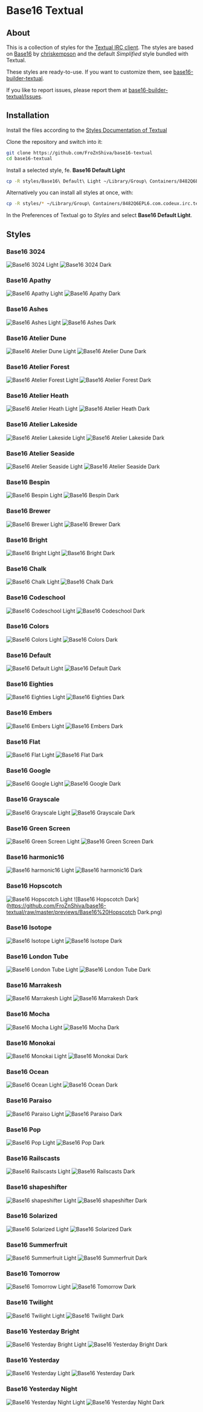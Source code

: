 # Base16 Textual

## About

This is a collection of styles for the [Textual IRC client](http://www.codeux.com/textual/).
The styles are based on [Base16](https://github.com/chriskempson/base16) by [chriskempson](https://github.com/chriskempson) and the default *Simplified* style bundled with Textual.

These styles are ready-to-use. If you want to customize them, see [base16-builder-textual](https://github.com/FroZnShiva/base16-builder-textual).

If you like to report issues, please report them at  [base16-builder-textual/Issues](https://github.com/FroZnShiva/base16-builder-textual/issues).

## Installation

Install the files according to the [Styles Documentation of Textual](http://www.codeux.com/textual/wiki/Styles.wiki)

Clone the repository and switch into it:
```sh
git clone https://github.com/FroZnShiva/base16-textual
cd base16-textual
```

Install a selected style, fe. **Base16 Default Light**
```sh
cp -R styles/Base16\ Default\ Light ~/Library/Group\ Containers/8482Q6EPL6.com.codeux.irc.textual/Library/Application\ Support/Textual/Styles/
```
Alternatively you can install all styles at once, with:
```sh
cp -R styles/* ~/Library/Group\ Containers/8482Q6EPL6.com.codeux.irc.textual/Library/Application\ Support/Textual/Styles/
```

In the Preferences of Textual go to *Styles* and select **Base16 Default Light**.

## Styles

### Base16 3024
![Base16 3024 Light](https://github.com/FroZnShiva/base16-textual/raw/master/previews/Base16%203024%20Light.png)
![Base16 3024 Dark](https://github.com/FroZnShiva/base16-textual/raw/master/previews/Base16%203024%20Dark.png)

### Base16 Apathy
![Base16 Apathy Light](https://github.com/FroZnShiva/base16-textual/raw/master/previews/Base16%20Apathy%20Light.png)
![Base16 Apathy Dark](https://github.com/FroZnShiva/base16-textual/raw/master/previews/Base16%20Apathy%20Dark.png)

### Base16 Ashes
![Base16 Ashes Light](https://github.com/FroZnShiva/base16-textual/raw/master/previews/Base16%20Ashes%20Light.png)
![Base16 Ashes Dark](https://github.com/FroZnShiva/base16-textual/raw/master/previews/Base16%20Ashes%20Dark.png)

### Base16 Atelier Dune
![Base16 Atelier Dune Light](https://github.com/FroZnShiva/base16-textual/raw/master/previews/Base16%20Atelier%20Dune%20Light.png)
![Base16 Atelier Dune Dark](https://github.com/FroZnShiva/base16-textual/raw/master/previews/Base16%20Atelier%20Dune%20Dark.png)

### Base16 Atelier Forest
![Base16 Atelier Forest Light](https://github.com/FroZnShiva/base16-textual/raw/master/previews/Base16%20Atelier%20Forest%20Light.png)
![Base16 Atelier Forest Dark](https://github.com/FroZnShiva/base16-textual/raw/master/previews/Base16%20Atelier%20Forest%20Dark.png)

### Base16 Atelier Heath
![Base16 Atelier Heath Light](https://github.com/FroZnShiva/base16-textual/raw/master/previews/Base16%20Atelier%20Heath%20Light.png)
![Base16 Atelier Heath Dark](https://github.com/FroZnShiva/base16-textual/raw/master/previews/Base16%20Atelier%20Heath%20Dark.png)

### Base16 Atelier Lakeside
![Base16 Atelier Lakeside Light](https://github.com/FroZnShiva/base16-textual/raw/master/previews/Base16%20Atelier%20Lakeside%20Light.png)
![Base16 Atelier Lakeside Dark](https://github.com/FroZnShiva/base16-textual/raw/master/previews/Base16%20Atelier%20Lakeside%20Dark.png)

### Base16 Atelier Seaside
![Base16 Atelier Seaside Light](https://github.com/FroZnShiva/base16-textual/raw/master/previews/Base16%20Atelier%20Seaside%20Light.png)
![Base16 Atelier Seaside Dark](https://github.com/FroZnShiva/base16-textual/raw/master/previews/Base16%20Atelier%20Seaside%20Dark.png)

### Base16 Bespin
![Base16 Bespin Light](https://github.com/FroZnShiva/base16-textual/raw/master/previews/Base16%20Bespin%20Light.png)
![Base16 Bespin Dark](https://github.com/FroZnShiva/base16-textual/raw/master/previews/Base16%20Bespin%20Dark.png)

### Base16 Brewer
![Base16 Brewer Light](https://github.com/FroZnShiva/base16-textual/raw/master/previews/Base16%20Brewer%20Light.png)
![Base16 Brewer Dark](https://github.com/FroZnShiva/base16-textual/raw/master/previews/Base16%20Brewer%20Dark.png)

### Base16 Bright
![Base16 Bright Light](https://github.com/FroZnShiva/base16-textual/raw/master/previews/Base16%20Bright%20Light.png)
![Base16 Bright Dark](https://github.com/FroZnShiva/base16-textual/raw/master/previews/Base16%20Bright%20Dark.png)

### Base16 Chalk
![Base16 Chalk Light](https://github.com/FroZnShiva/base16-textual/raw/master/previews/Base16%20Chalk%20Light.png)
![Base16 Chalk Dark](https://github.com/FroZnShiva/base16-textual/raw/master/previews/Base16%20Chalk%20Dark.png)

### Base16 Codeschool
![Base16 Codeschool Light](https://github.com/FroZnShiva/base16-textual/raw/master/previews/Base16%20Codeschool%20Light.png)
![Base16 Codeschool Dark](https://github.com/FroZnShiva/base16-textual/raw/master/previews/Base16%20Codeschool%20Dark.png)

### Base16 Colors
![Base16 Colors Light](https://github.com/FroZnShiva/base16-textual/raw/master/previews/Base16%20Colors%20Light.png)
![Base16 Colors Dark](https://github.com/FroZnShiva/base16-textual/raw/master/previews/Base16%20Colors%20Dark.png)

### Base16 Default
![Base16 Default Light](https://github.com/FroZnShiva/base16-textual/raw/master/previews/Base16%20Default%20Light.png)
![Base16 Default Dark](https://github.com/FroZnShiva/base16-textual/raw/master/previews/Base16%20Default%20Dark.png)

### Base16 Eighties
![Base16 Eighties Light](https://github.com/FroZnShiva/base16-textual/raw/master/previews/Base16%20Eighties%20Light.png)
![Base16 Eighties Dark](https://github.com/FroZnShiva/base16-textual/raw/master/previews/Base16%20Eighties%20Dark.png)

### Base16 Embers
![Base16 Embers Light](https://github.com/FroZnShiva/base16-textual/raw/master/previews/Base16%20Embers%20Light.png)
![Base16 Embers Dark](https://github.com/FroZnShiva/base16-textual/raw/master/previews/Base16%20Embers%20Dark.png)

### Base16 Flat
![Base16 Flat Light](https://github.com/FroZnShiva/base16-textual/raw/master/previews/Base16%20Flat%20Light.png)
![Base16 Flat Dark](https://github.com/FroZnShiva/base16-textual/raw/master/previews/Base16%20Flat%20Dark.png)

### Base16 Google
![Base16 Google Light](https://github.com/FroZnShiva/base16-textual/raw/master/previews/Base16%20Google%20Light.png)
![Base16 Google Dark](https://github.com/FroZnShiva/base16-textual/raw/master/previews/Base16%20Google%20Dark.png)

### Base16 Grayscale
![Base16 Grayscale Light](https://github.com/FroZnShiva/base16-textual/raw/master/previews/Base16%20Grayscale%20Light.png)
![Base16 Grayscale Dark](https://github.com/FroZnShiva/base16-textual/raw/master/previews/Base16%20Grayscale%20Dark.png)

### Base16 Green Screen
![Base16 Green Screen Light](https://github.com/FroZnShiva/base16-textual/raw/master/previews/Base16%20Green%20Screen%20Light.png)
![Base16 Green Screen Dark](https://github.com/FroZnShiva/base16-textual/raw/master/previews/Base16%20Green%20Screen%20Dark.png)

### Base16 harmonic16
![Base16 harmonic16 Light](https://github.com/FroZnShiva/base16-textual/raw/master/previews/Base16%20harmonic16%20Light.png)
![Base16 harmonic16 Dark](https://github.com/FroZnShiva/base16-textual/raw/master/previews/Base16%20harmonic16%20Dark.png)

### Base16 Hopscotch
![Base16 Hopscotch Light](https://github.com/FroZnShiva/base16-textual/raw/master/previews/Base16%20Hopscotch%20Light.png)
![Base16 Hopscotch Dark](https://github.com/FroZnShiva/base16-textual/raw/master/previews/Base16%20Hopscotch Dark.png)

### Base16 Isotope
![Base16 Isotope Light](https://github.com/FroZnShiva/base16-textual/raw/master/previews/Base16%20Isotope%20Light.png)
![Base16 Isotope Dark](https://github.com/FroZnShiva/base16-textual/raw/master/previews/Base16%20Isotope%20Dark.png)

### Base16 London Tube
![Base16 London Tube Light](https://github.com/FroZnShiva/base16-textual/raw/master/previews/Base16%20London%20Tube%20Light.png)
![Base16 London Tube Dark](https://github.com/FroZnShiva/base16-textual/raw/master/previews/Base16%20London%20Tube%20Dark.png)

### Base16 Marrakesh
![Base16 Marrakesh Light](https://github.com/FroZnShiva/base16-textual/raw/master/previews/Base16%20Marrakesh%20Light.png)
![Base16 Marrakesh Dark](https://github.com/FroZnShiva/base16-textual/raw/master/previews/Base16%20Marrakesh%20Dark.png)

### Base16 Mocha
![Base16 Mocha Light](https://github.com/FroZnShiva/base16-textual/raw/master/previews/Base16%20Mocha%20Light.png)
![Base16 Mocha Dark](https://github.com/FroZnShiva/base16-textual/raw/master/previews/Base16%20Mocha%20Dark.png)

### Base16 Monokai
![Base16 Monokai Light](https://github.com/FroZnShiva/base16-textual/raw/master/previews/Base16%20Monokai%20Light.png)
![Base16 Monokai Dark](https://github.com/FroZnShiva/base16-textual/raw/master/previews/Base16%20Monokai%20Dark.png)

### Base16 Ocean
![Base16 Ocean Light](https://github.com/FroZnShiva/base16-textual/raw/master/previews/Base16%20Ocean%20Light.png)
![Base16 Ocean Dark](https://github.com/FroZnShiva/base16-textual/raw/master/previews/Base16%20Ocean%20Dark.png)

### Base16 Paraiso
![Base16 Paraiso Light](https://github.com/FroZnShiva/base16-textual/raw/master/previews/Base16%20Paraiso%20Light.png)
![Base16 Paraiso Dark](https://github.com/FroZnShiva/base16-textual/raw/master/previews/Base16%20Paraiso%20Dark.png)

### Base16 Pop
![Base16 Pop Light](https://github.com/FroZnShiva/base16-textual/raw/master/previews/Base16%20Pop%20Light.png)
![Base16 Pop Dark](https://github.com/FroZnShiva/base16-textual/raw/master/previews/Base16%20Pop%20Dark.png)

### Base16 Railscasts
![Base16 Railscasts Light](https://github.com/FroZnShiva/base16-textual/raw/master/previews/Base16%20Railscasts%20Light.png)
![Base16 Railscasts Dark](https://github.com/FroZnShiva/base16-textual/raw/master/previews/Base16%20Railscasts%20Dark.png)

### Base16 shapeshifter
![Base16 shapeshifter Light](https://github.com/FroZnShiva/base16-textual/raw/master/previews/Base16%20shapeshifter%20Light.png)
![Base16 shapeshifter Dark](https://github.com/FroZnShiva/base16-textual/raw/master/previews/Base16%20shapeshifter%20Dark.png)

### Base16 Solarized
![Base16 Solarized Light](https://github.com/FroZnShiva/base16-textual/raw/master/previews/Base16%20Solarized%20Light.png)
![Base16 Solarized Dark](https://github.com/FroZnShiva/base16-textual/raw/master/previews/Base16%20Solarized%20Dark.png)

### Base16 Summerfruit
![Base16 Summerfruit Light](https://github.com/FroZnShiva/base16-textual/raw/master/previews/Base16%20Summerfruit%20Light.png)
![Base16 Summerfruit Dark](https://github.com/FroZnShiva/base16-textual/raw/master/previews/Base16%20Summerfruit%20Dark.png)

### Base16 Tomorrow
![Base16 Tomorrow Light](https://github.com/FroZnShiva/base16-textual/raw/master/previews/Base16%20Tomorrow%20Light.png)
![Base16 Tomorrow Dark](https://github.com/FroZnShiva/base16-textual/raw/master/previews/Base16%20Tomorrow%20Dark.png)

### Base16 Twilight
![Base16 Twilight Light](https://github.com/FroZnShiva/base16-textual/raw/master/previews/Base16%20Twilight%20Light.png)
![Base16 Twilight Dark](https://github.com/FroZnShiva/base16-textual/raw/master/previews/Base16%20Twilight%20Dark.png)

### Base16 Yesterday Bright
![Base16 Yesterday Bright Light](https://github.com/FroZnShiva/base16-textual/raw/master/previews/Base16%20Yesterday%20Bright%20Light.png)
![Base16 Yesterday Bright Dark](https://github.com/FroZnShiva/base16-textual/raw/master/previews/Base16%20Yesterday%20Bright%20Dark.png)

### Base16 Yesterday
![Base16 Yesterday Light](https://github.com/FroZnShiva/base16-textual/raw/master/previews/Base16%20Yesterday%20Light.png)
![Base16 Yesterday Dark](https://github.com/FroZnShiva/base16-textual/raw/master/previews/Base16%20Yesterday%20Dark.png)

### Base16 Yesterday Night
![Base16 Yesterday Night Light](https://github.com/FroZnShiva/base16-textual/raw/master/previews/Base16%20Yesterday%20Night%20Light.png)
![Base16 Yesterday Night Dark](https://github.com/FroZnShiva/base16-textual/raw/master/previews/Base16%20Yesterday%20Night%20Dark.png)
